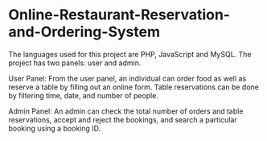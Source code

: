 # Online-Restaurant-Reservation-and-Ordering-System
The languages used for this project are PHP, JavaScript and MySQL. The project has two panels: user and admin.

User Panel: From the user panel, an individual can order food as well as reserve a table by filling out an online form. Table reservations can be done by filtering time, date, and number of people.

Admin Panel: An admin can check the total number of orders and table reservations, accept and reject the bookings, and search a particular booking using a booking ID.
